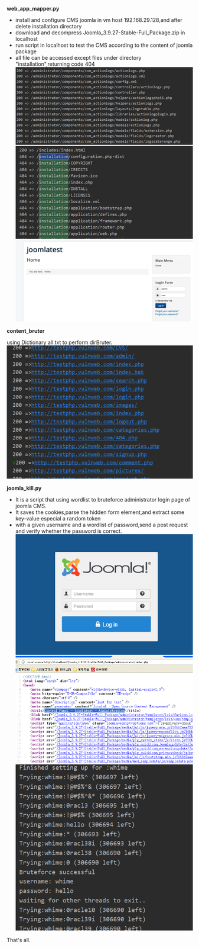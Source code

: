 **web_app_mapper.py**
+ install and configure CMS joomla in vm host 192.168.29.128,and after delete installation directory
+ download and decompress Joomla_3.9.27-Stable-Full_Package.zip in localhost
+ run script in localhost to test the CMS according to the content of joomla package
+ all file can be accessed except files under directory "installation",returning code 404
!["code 200"](../imgs/web_mapper_200.png)
!["code 404"](../imgs/web_mapper_404.png)
!["CMS joomla"](../imgs/cms_joomla.png)

**content_bruter**

using Dictionary all.txt to perform dirBruter.
!["dirBruter"](../imgs/dirBruter.png)

**joomla_kill.py**
+ It is a script that using wordlist to bruteforce administrator login page of joomla CMS.
+ It saves the cookies,parse the hidden form element,and extract some key-value especial a random token
+ with a given username and a wordlist of password,send a post request and verify whether the password is correct.
!["joomla_login_page"](../imgs/joomla_login_page.png)
!["administrator_page_title"](../imgs/administrator_page_title.png)
!["joomla_bruteforce_success"](../imgs/joomla_bruteforce_success.png)

That's all. 

